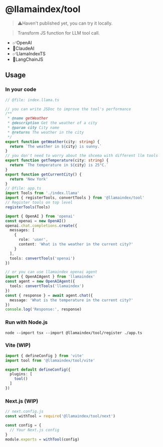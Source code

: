 # @llamaindex/tool

> ⚠️Haven't published yet, you can try it locally.

> Transform JS function for LLM tool call.

- ✅OpenAI
- 🚧ClaudeAI
- ✅LlamaIndexTS
- 🚧LangChainJS

## Usage

### In your code

```ts
// @file: index.llama.ts

// you can write JSDoc to improve the tool's performance
/**
 * @name getWeather
 * @description Get the weather of a city
 * @param city City name
 * @returns The weather in the city
 */
export function getWeather(city: string) {
  return `The weather in ${city} is sunny.`
}
// you don't need to worry about the shcema with different llm tools
export function getTemperature(city: string) {
  return `The temperature in ${city} is 25°C.`
}
export function getCurrentCity() {
  return 'New York'
}
// @file: app.ts
import Tools from './index.llama'
import { registerTools, convertTools } from '@llamaindex/tool'
// Register tools on top level
registerTools(Tools)

import { OpenAI } from 'openai'
const openai = new OpenAI()
openai.chat.completions.create({
  messages: [
    {
      role: 'user',
      content: 'What is the weather in the current city?'
    }
  ],
  tools: convertTools('openai')
})

// or you can use llamaindex openai agent
import { OpenAIAgent } from 'llamaindex'
const agent = new OpenAIAgent({
  tools: convertTools('llamaindex')
})
const { response } = await agent.chat({
  message: 'What is the temperature in the current city?'
})
console.log('Response:', response)
```

### Run with Node.js

```shell
node --import tsx --import @llamaindex/tool/register ./app.ts
```

### Vite (WIP)

```ts
import { defineConfig } from 'vite'
import tool from '@llamaindex/tool/vite'

export default defineConfig({
  plugins: [
    tool()
  ]
})
```

### Next.js (WIP)

```ts
// next.config.js
const withTool = require('@llamaindex/tool/next')

const config = {
  // Your Next.js config
}
module.exports = withTool(config)
```
